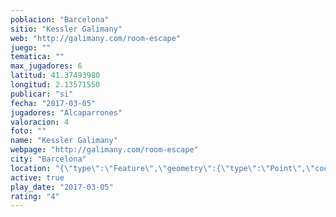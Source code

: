 ```yaml
---
poblacion: "Barcelona"
sitio: "Kessler Galimany"
web: "http://galimany.com/room-escape"
juego: ""
tematica: ""
max_jugadores: 6
latitud: 41.37493980
longitud: 2.13571550
publicar: "si"
fecha: "2017-03-05"
jugadores: "Alcaparrones"
valoracion: 4
foto: ""
name: "Kessler Galimany"
webpage: "http://galimany.com/room-escape"
city: "Barcelona"
location: "{\"type\":\"Feature\",\"geometry\":{\"type\":\"Point\",\"coordinates\":[2.1357155,41.3749398]}}"
active: true
play_date: "2017-03-05"
rating: "4"
---
```

